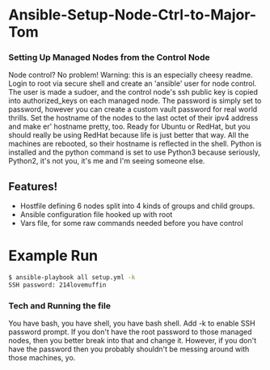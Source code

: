 # Ansible-Setup-Node-Ctrl-to-Major-Tom

### Setting Up Managed Nodes from the Control Node

Node control? No problem! Warning: this is an especially cheesy readme. Login to root via secure shell and create an 'ansible' user for node control. The user is made a sudoer, and the control node's ssh public key is copied into authorized_keys on each managed node. The password is simply set to password, however you can create a custom vault password for real world thrills. Set the hostname of the nodes to the last octet of their ipv4 address and make er' hostname pretty, too. Ready for Ubuntu or RedHat, but you should really be using RedHat because life is just better that way. All the machines are rebooted, so their hostname is reflected in the shell.  Python is installed and the python command is set to use Python3 because seriously, Python2, it's not you, it's me and I'm seeing someone else.

## Features!
* Hostfile defining 6 nodes split into 4 kinds of groups and child groups.
* Ansible configuration file hooked up with root
* Vars file, for some raw commands needed before you have control

# Example Run
```sh
$ ansible-playbook all setup.yml -k
SSH password: 214lovemuffin
```

### Tech and Running the file

You have bash, you have shell, you have bash shell. Add -k to enable SSH password prompt. If you don't have the root password to those managed nodes, then you better break into that and change it. However, if you don't have the password then you probably shouldn't be messing around with those machines, yo.